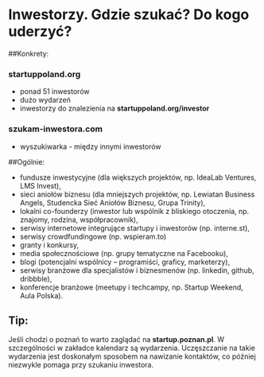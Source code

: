 # Inwestorzy. Gdzie szukać? Do kogo uderzyć?


##Konkrety:
### startuppoland.org
* ponad 51 inwestorów
* dużo wydarzeń
* inwestorzy do znalezienia na **startuppoland.org/investor**

### szukam-inwestora.com
* wyszukiwarka - między innymi inwestorów

##Ogólnie:
* fundusze inwestycyjne (dla większych projektów, np. IdeaLab Ventures, LMS Invest),
* sieci aniołów biznesu (dla mniejszych projektów, np. Lewiatan Business Angels, Studencka Sieć Aniołów Biznesu, Grupa Trinity),
* lokalni co-founderzy (inwestor lub wspólnik z bliskiego otoczenia, np. znajomy, rodzina, współpracownik),
* serwisy internetowe integrujące startupy i inwestorów (np. interne.st),
* serwisy crowdfundingowe (np. wspieram.to)
* granty i konkursy,
* media społecznościowe (np. grupy tematyczne na Facebooku),
* blogi (potencjalni wspólnicy – programiści, graficy, marketerzy),
* serwisy branżowe dla specjalistów i biznesmenów (np. linkedin, github, dribbble),
* konferencje branżowe (meetupy i techcampy, np. Startup Weekend, Aula Polska).

## Tip:

Jeśli chodzi o poznań to warto zaglądać na **startup.poznan.pl**.
W szczególności w zakładce kalendarz są wydarzenia. Uczęszczanie na takie wydarzenia jest doskonałym sposobem na nawizanie kontaktów, co później niezwykle pomaga przy szukaniu inwestora.
